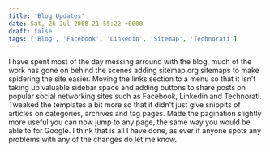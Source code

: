 ```yaml
---
title: 'Blog Updates'
date: Sat, 26 Jul 2008 21:55:22 +0000
draft: false
tags: ['Blog', 'Facebook', 'Linkedin', 'Sitemap', 'Technorati']
---
```


I have spent most of the day messing arround with the blog, much of the work has gone on behind the scenes adding sitemap.org sitemaps to make spidering the site easier. Moving the links section to a menu so that it isn't taking up valuable sidebar space and adding buttons to share posts on popular social networking sites such as Facebook, Linkedin and Technorati. Tweaked the templates a bit more so that it didn't just give snippits of articles on categories, archives and tag pages. Made the pagination slightly more useful you can now jump to any page, the same way you would be able to for Google. I think that is all I have done, as ever if anyone spots any problems with any of the changes do let me know.